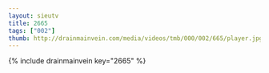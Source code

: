 ```yaml
--- 
layout: sieutv
title: 2665
tags: ["002"]
thumb: http://drainmainvein.com/media/videos/tmb/000/002/665/player.jpg
---
```

{% include drainmainvein key="2665" %} 
